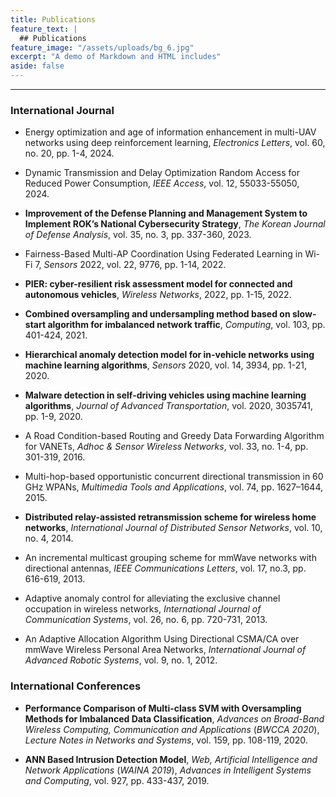 ```yaml
---
title: Publications
feature_text: |
  ## Publications
feature_image: "/assets/uploads/bg_6.jpg"
excerpt: "A demo of Markdown and HTML includes"
aside: false
---
```



* * *

### International Journal
* Energy optimization and age of information enhancement in multi-UAV networks using deep reinforcement learning, _Electronics Letters_, vol. 60, no. 20, pp. 1-4, 2024.

* Dynamic Transmission and Delay Optimization Random Access for Reduced Power Consumption, _IEEE Access_, vol. 12, 55033-55050, 2024.

* **Improvement of the Defense Planning and Management System to Implement ROK’s National Cybersecurity Strategy**, _The Korean Journal of Defense Analysis_, vol. 35, no. 3, pp. 337-360, 2023.

* Fairness-Based Multi-AP Coordination Using Federated Learning in Wi-Fi 7, _Sensors_ 2022, vol. 22, 9776, pp. 1-14, 2022.

* **PIER: cyber-resilient risk assessment model for connected and autonomous vehicles**, _Wireless Networks_, 2022, pp. 1-15, 2022.

* **Combined oversampling and undersampling method based on slow-start algorithm for imbalanced network traffic**, _Computing_, vol. 103, pp. 401-424, 2021.

* **Hierarchical anomaly detection model for in-vehicle networks using machine learning algorithms**, _Sensors_ 2020, vol. 14, 3934, pp. 1-21, 2020.

* **Malware detection in self-driving vehicles using machine learning algorithms**, _Journal of Advanced Transportation_, vol. 2020, 3035741, pp. 1-9, 2020.

* A Road Condition-based Routing and Greedy Data Forwarding Algorithm for VANETs, _Adhoc & Sensor Wireless Networks_, vol. 33, no. 1-4, pp. 301-319, 2016.

* Multi-hop-based opportunistic concurrent directional transmission in 60 GHz WPANs, _Multimedia Tools and Applications_, vol. 74, pp. 1627–1644, 2015.

* **Distributed relay-assisted retransmission scheme for wireless home networks**, _International Journal of Distributed Sensor Networks_, vol. 10, no. 4, 2014.

* An incremental multicast grouping scheme for mmWave networks with directional antennas, _IEEE Communications Letters_, vol. 17, no.3, pp. 616-619, 2013.

* Adaptive anomaly control for alleviating the exclusive channel occupation in wireless networks, _International Journal of Communication Systems_, vol. 26, no. 6, pp. 720-731, 2013.

* An Adaptive Allocation Algorithm Using Directional CSMA/CA over mmWave Wireless Personal Area Networks, _International Journal of Advanced Robotic Systems_, vol. 9, no. 1, 2012.


### International Conferences
* **Performance Comparison of Multi-class SVM with Oversampling Methods for Imbalanced Data Classification**, _Advances on Broad-Band Wireless Computing, Communication and Applications_ (_BWCCA 2020_), _Lecture Notes in Networks and Systems_, vol. 159, pp. 108-119, 2020.

* **ANN Based Intrusion Detection Model**, _Web, Artificial Intelligence and Network Applications_ (_WAINA 2019_), _Advances in Intelligent Systems and Computing_, vol. 927, pp. 433-437, 2019.


<!--

[A link](https://david.darn.es "A link")

Lorem ipsum dolor sit amet, consectetur adip* isicing elit, sed do eiusmod *tempor incididunt ut labore et dolore magna aliqua.

Duis aute irure dolor in [A link](https://david.darn.es "A link") reprehenderit in voluptate velit esse cillum **bold text** dolore eu fugiat nulla pariatur. Excepteur span element sint occaecat cupidatat non proident, sunt _italicised text_ in culpa qui officia deserunt mollit anim id `some code` est laborum.

* An item
* An item
* An item
* An item
* An item

1. Item one
2. Item two
3. Item three
4. Item four
5. Item five

> A simple blockquote

Some HTML...

``` html
<blockquote cite="http://www.imdb.com/title/tt0284978/quotes/qt1375101">
  <p>You planning a vacation, Mr. Sullivan?</p>
  <footer>
    <a href="http://www.imdb.com/title/tt0284978/quotes/qt1375101">Sunways Security Guard</a>
  </footer>
</blockquote>
```

...CSS...

``` css
blockquote {
  text-align: center;
  font-weight: bold;
}
blockquote footer {
  font-size: .8rem;
}
```

...and JavaScript

``` js
const blockquote = document.querySelector("blockquote")
const bolden = (keyString, string) =>
  string.replace(new RegExp(keyString, 'g'), '<strong>'+keyString+'</strong>')

blockquote.innerHTML = bolden("Mr. Sullivan", blockquote.innerHTML)
```

`Single line of code`

## HTML Includes

### Contact form

{% include site-form.html %}

``` html
{% raw %}{% include site-form.html %}{% endraw %}
```

### Demo map embed

{% include map.html id="1UT-2Z-Vg_MG_TrS5X2p8SthsJhc" title="Coffee shop map" %}

``` html
{% raw %}{% include map.html id="XXXXXX" title="Coffee shop map" %}{% endraw %}
```

### Button include

{% include button.html text="A button" link="https://david.darn.es" %}

{% include button.html text="A button with icon" link="https://twitter.com/daviddarnes" icon="twitter" %}

``` html
{% raw %}{% include button.html text="A button" link="https://david.darn.es" %}
{% include button.html text="A button with icon" link="https://twitter.com/daviddarnes" icon="twitter" %}{% endraw %}
```

### Icon include

{% include icon.html id="twitter" title="twitter" %} [{% include icon.html id="linkedin" title="twitter" %}](https://www.linkedin.com/in/daviddarnes)

``` html
{% raw %}{% include icon.html id="twitter" title="twitter" %}
[{% include icon.html id="linkedin" title="twitter" %}](https://www.linkedin.com/in/daviddarnes){% endraw %}
```

### Video include

{% include video.html id="zrkcGL5H3MU" title="Siteleaf tutorial video" %}

``` html
{% raw %}{% include video.html id="zrkcGL5H3MU" title="Siteleaf tutorial video" %}{% endraw %}
```


### Image includes

{% include figure.html image="https://picsum.photos/600/800?image=894" caption="Image with caption" width="300" height="800" %}

{% include figure.html image="https://picsum.photos/600/800?image=894" caption="Right aligned image" position="right" width="300" height="800" %}

{% include figure.html image="https://picsum.photos/600/800?image=894" caption="Left aligned image" position="left" width="300" height="800" %}

{% include figure.html image="https://picsum.photos/1600/800?image=894" alt="Image with just alt text" %}

``` html
{% raw %}{% include figure.html image="https://picsum.photos/600/800?image=894" caption="Image with caption" width="300" height="800" %}

{% include figure.html image="https://picsum.photos/600/800?image=894" caption="Right aligned image" position="right" width="300" height="800" %}

{% include figure.html image="https://picsum.photos/600/800?image=894" caption="Left aligned image" position="left" width="300" height="800" %}

{% include figure.html image="https://picsum.photos/1600/800?image=894" alt="Image with just alt text" %}{% endraw %}
```
-->

